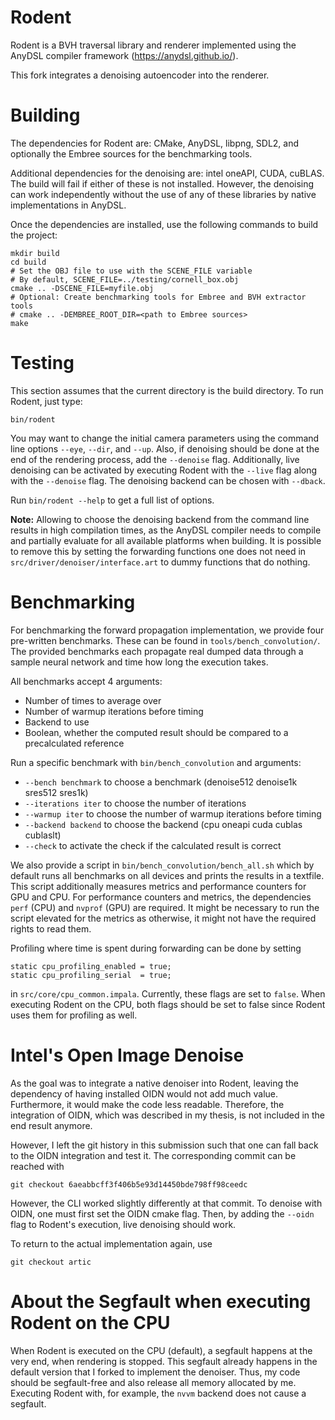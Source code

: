 # Rodent

Rodent is a BVH traversal library and renderer implemented using the AnyDSL compiler framework (https://anydsl.github.io/).

This fork integrates a denoising autoencoder into the renderer.

# Building

The dependencies for Rodent are: CMake, AnyDSL, libpng, SDL2, and optionally the Embree sources for the benchmarking tools.

Additional dependencies for the denoising are: intel oneAPI, CUDA, cuBLAS.
The build will fail if either of these is not installed.
However, the denoising can work independently without the use of any of these libraries by native implementations in AnyDSL.

Once the dependencies are installed, use the following commands to build the project:

    mkdir build
    cd build
    # Set the OBJ file to use with the SCENE_FILE variable
    # By default, SCENE_FILE=../testing/cornell_box.obj
    cmake .. -DSCENE_FILE=myfile.obj
    # Optional: Create benchmarking tools for Embree and BVH extractor tools
    # cmake .. -DEMBREE_ROOT_DIR=<path to Embree sources>
    make


# Testing

This section assumes that the current directory is the build directory. To run Rodent, just type:

    bin/rodent

You may want to change the initial camera parameters using the command line
options `--eye`, `--dir`, and `--up`. Also, if denoising should be done at the
end of the rendering process, add the `--denoise` flag. Additionally, live
denoising can be activated by executing Rodent with the `--live` flag along
with the `--denoise` flag. The denoising backend can be chosen with `--dback`.

Run `bin/rodent --help` to get a full list of options.

**Note:** Allowing to choose the denoising backend from the command line results in high
compilation times, as the AnyDSL compiler needs to compile and partially evaluate
for all available platforms when building. It is possible to remove this by
setting the forwarding functions one does not need in `src/driver/denoiser/interface.art` to dummy functions that do nothing.

# Benchmarking

For benchmarking the forward propagation implementation, we provide four pre-written
benchmarks. These can be found in `tools/bench_convolution/`.
The provided benchmarks each propagate real dumped data through a sample neural
network and time how long the execution takes.

All benchmarks accept 4 arguments:
 - Number of times to average over
 - Number of warmup iterations before timing
 - Backend to use
 - Boolean, whether the computed result should be compared to a precalculated reference

Run a specific benchmark with `bin/bench_convolution` and arguments:
 - `--bench benchmark` to choose a benchmark (denoise512 denoise1k sres512 sres1k)
 - `--iterations iter` to choose the number of iterations
 - `--warmup iter` to choose the number of warmup iterations before timing
 - `--backend backend` to choose the backend (cpu oneapi cuda cublas cublaslt)
 - `--check` to activate the check if the calculated result is correct

We also provide a script in `bin/bench_convolution/bench_all.sh` which by default
runs all benchmarks on all devices and prints the results in a textfile.
This script additionally measures metrics and performance counters for GPU and CPU.
For performance counters and metrics, the dependencies `perf` (CPU) and `nvprof` (GPU)
are required. It might be necessary to run the script elevated for the metrics as
otherwise, it might not have the required rights to read them.

Profiling where time is spent during forwarding can be done by setting
```
static cpu_profiling_enabled = true;
static cpu_profiling_serial  = true;
```
in `src/core/cpu_common.impala`. Currently, these flags are set to `false`. When
executing Rodent on the CPU, both flags should be set to false since Rodent uses them
for profiling as well.

# Intel's Open Image Denoise

As the goal was to integrate a native denoiser into Rodent, leaving the dependency of having installed OIDN would not add much value. Furthermore, it would make the code less readable. Therefore, the integration of OIDN, which was described in my thesis, is not included in the end result anymore.

However, I left the git history in this submission such that one can fall back to the OIDN integration and test it. The corresponding commit can be reached with

```
git checkout 6aeabbcff3f406b5e93d14450bde798ff98ceedc
```

However, the CLI worked slightly differently at that commit. To denoise with OIDN, one must first set the OIDN cmake flag. Then, by adding the `--oidn` flag to Rodent's execution, live denoising should work.

To return to the actual implementation again, use

```
git checkout artic
```

# About the Segfault when executing Rodent on the CPU

When Rodent is executed on the CPU (default), a segfault happens at the very end,
when rendering is stopped.
This segfault already happens in the default version that I forked to implement
the denoiser. Thus, my code should be segfault-free and also release all memory
allocated by me. Executing Rodent with, for example, the `nvvm`
backend does not cause a segfault.
